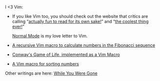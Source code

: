 I <3 Vim:

- If you like Vim too, you should check out the website that critics are calling &ldquo;[actually fun to read for its own sake!](https://www.reddit.com/r/vim/comments/134m0qw/normal_mode_a_new_vim_website_articles_tips/jj3q13b/)&rdquo; and &ldquo;[the coolest thing ever!](https://mastodon.social/@joeklemmer/110502643372729936)&rdquo;

  [Normal Mode](https://normalmo.de/) is my love letter to Vim.

- [A recursive Vim macro to calculate numbers in the Fibonacci sequence](https://normalmo.de/posts/recursive-macro/)

- [Conway's Game of Life, implemented as a Vim Macro](https://normalmo.de/vimlife/)

- [A Vim macro for sorting numbers](https://normalmo.de/posts/a-novel-sorting-technique/)

Other writings are here: [While You Were Gone](https://whileyouweregone.co.uk/)

<!--
**sedm0784/sedm0784** is a ✨ _special_ ✨ repository because its `README.md` (this file) appears on your GitHub profile.

Here are some ideas to get you started:

- 🔭 I’m currently working on ...
- 🌱 I’m currently learning ...
- 👯 I’m looking to collaborate on ...
- 🤔 I’m looking for help with ...
- 💬 Ask me about ...
- 📫 How to reach me: ...
- 😄 Pronouns: ...
- ⚡ Fun fact: ...
-->
